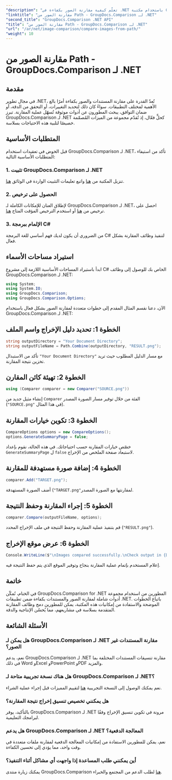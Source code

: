 ```yaml
---
"description": "تعلّم كيفية مقارنة الصور بكفاءة في .NET باستخدام مكتبة GroupDocs.Comparison. اتبع الدليل خطوة بخطوة للتكامل السلس."
"linktitle": "مقارنة الصور من Path - GroupDocs.Comparison لـ .NET"
"second_title": "GroupDocs.Comparison .NET API"
"title": "مقارنة الصور من Path - GroupDocs.Comparison لـ .NET"
"url": "/ar/net/image-comparison/compare-images-from-path/"
"weight": 10
---
```


# مقارنة الصور من Path - GroupDocs.Comparison لـ .NET

## مقدمة
في مجال تطوير .NET، تُعدّ القدرة على مقارنة المستندات والصور بكفاءة أمرًا بالغ الأهمية لمختلف التطبيقات. سواءً كان ذلك لتحديد التغييرات، أو التحقق من الدقة، أو ضمان التوافق، يبحث المطورون عن أدوات موثوقة تُسهّل عملية المقارنة. تبرز GroupDocs.Comparison لـ .NET كحلٍّ فعّال، إذ تُقدّم مجموعة من الميزات المُصمّمة خصيصًا لتلبية هذه الاحتياجات بسلاسة.
## المتطلبات الأساسية
قبل الخوض في تعقيدات استخدام GroupDocs.Comparison لـ .NET، تأكد من استيفاء المتطلبات الأساسية التالية:
### 1. تثبيت GroupDocs.Comparison لـ .NET
تنزيل المكتبة من [هنا](https://releases.groupdocs.com/comparison/net/) واتبع تعليمات التثبيت الواردة في الوثائق [هنا](https://tutorials.groupdocs.com/comparison/net/).
### 2. الحصول على ترخيص
لإطلاق العنان للإمكانات الكاملة لـ GroupDocs.Comparison لـ .NET، احصل على ترخيص من [هنا](https://purchase.groupdocs.com/buy) أو استخدم الترخيص المؤقت المتاح [هنا](https://purchase.groupdocs.com/temporary-license/).
### 3. الإلمام ببرمجة C#
من الضروري أن يكون لديك فهم أساسي للغة البرمجة C# لتنفيذ وظائف المقارنة بشكل فعال.

## استيراد مساحات الأسماء
ابدأ باستيراد المساحات الأساسية اللازمة إلى مشروع C# الخاص بك للوصول إلى وظائف GroupDocs.Comparison لـ .NET:
```csharp
using System;
using System.IO;
using GroupDocs.Comparison;
using GroupDocs.Comparison.Options;
```

الآن، دعنا نقسم المثال المقدم إلى خطوات متعددة لمقارنة الصور بشكل فعال باستخدام GroupDocs.Comparison لـ .NET:
## الخطوة 1: تحديد دليل الإخراج واسم الملف
```csharp
string outputDirectory = "Your Document Directory";
string outputFileName = Path.Combine(outputDirectory, "RESULT.png");
```
تأكد من الاستبدال `"Your Document Directory"` مع مسار الدليل المطلوب حيث تريد تخزين نتيجة المقارنة.
## الخطوة 2: تهيئة كائن المقارن
```csharp
using (Comparer comparer = new Comparer("SOURCE.png"))
```
إنشاء مثيل جديد من `Comparer` الفئة من خلال توفير مسار الصورة المصدر (`"SOURCE.png"` في هذا المثال).
## الخطوة 3: تكوين خيارات المقارنة
```csharp
CompareOptions options = new CompareOptions();
options.GenerateSummaryPage = false;
```
خصّص خيارات المقارنة حسب احتياجاتك. في هذه الحالة، نقوم بإعداد `GenerateSummaryPage` ل `false` لاستبعاد صفحة الملخص من الإخراج.
## الخطوة 4: إضافة صورة مستهدفة للمقارنة
```csharp
comparer.Add("TARGET.png");
```
أضف الصورة المستهدفة (`"TARGET.png"`لمقارنتها مع الصورة المصدر.
## الخطوة 5: إجراء المقارنة وحفظ النتيجة
```csharp
comparer.Compare(outputFileName, options);
```
قم بتنفيذ عملية المقارنة وحفظ النتيجة في ملف الإخراج المحدد (`"RESULT.png"`).
## الخطوة 6: عرض موقع الإخراج
```csharp
Console.WriteLine($"\nImages compared successfully.\nCheck output in {Directory.GetCurrentDirectory()}.");
```
إعلام المستخدم بإتمام عملية المقارنة بنجاح وتوفير الموقع الذي يتم حفظ النتيجة فيه.

## خاتمة
في الختام، تُمكّن GroupDocs.Comparison for .NET المطورين من استخدام مجموعة أدوات شاملة لمقارنة الصور والمستندات بكفاءة ضمن تطبيقات .NET. باتباع الخطوات الموضحة والاستفادة من إمكانيات هذه المكتبة، يمكن للمطورين دمج وظائف المقارنة المتقدمة بسلاسة في مشاريعهم، مما يُحسّن الإنتاجية والدقة.
## الأسئلة الشائعة
### هل يمكن لـ GroupDocs.Comparison لـ .NET مقارنة المستندات غير الصور؟
نعم، يدعم GroupDocs.Comparison لـ .NET مقارنة تنسيقات المستندات المختلفة بما في ذلك Word وExcel وPowerPoint وPDF والمزيد.
### هل هناك نسخة تجريبية متاحة لـ GroupDocs.Comparison لـ .NET؟
نعم يمكنك الوصول إلى النسخة التجريبية [هنا](https://releases.groupdocs.com/) لتقييم المميزات قبل إجراء عملية الشراء.
### هل يمكنني تخصيص تنسيق إخراج نتيجة المقارنة؟
بالتأكيد، يوفر GroupDocs.Comparison لـ .NET مرونة في تكوين تنسيق الإخراج وفقًا لبرامجك التعليمية.
### هل يدعم GroupDocs.Comparison لـ .NET المعالجة الدفعية؟
نعم، يمكن للمطورين الاستفادة من إمكانيات المعالجة الدفعية لمقارنة ملفات متعددة في وقت واحد، مما يؤدي إلى تحسين الكفاءة.
### أين يمكنني طلب المساعدة إذا واجهت أي مشاكل أثناء التنفيذ؟
يمكنك زيارة منتدى GroupDocs.Comparison [هنا](https://forum.groupdocs.com/c/comparison/12) لطلب الدعم من المجتمع والخبراء.